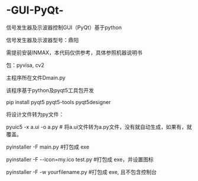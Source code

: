 # -GUI-PyQt-
信号发生器及示波器控制GUI（PyQt）基于python

信号发生器及示波器型号：鼎阳

需提前安装INMAX，本代码仅供参考，具体参照机器说明书

包：pyvisa, cv2

主程序所在文件Dmain.py

该程序基于python及pyqt5工具包开发

pip install pyqt5 pyqt5-tools pyqt5designer

将设计文件转为py文件：

pyuic5 -x a.ui -o a.py          # 将a.ui文件转为a.py文件，没有就自动生成，如果有，就覆盖。


​pyinstaller -F main.py #打包成 exe

pyinstaller -F --icon=my.ico test.py #打包成 exe，并设置图标

pyinstaller -F -w yourfilename.py #打包成 exe, 且不包含控制台



